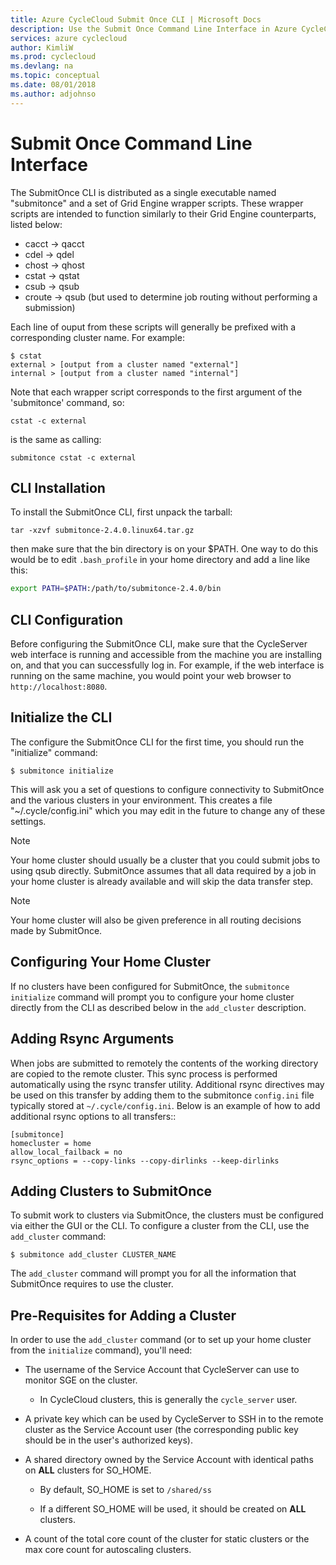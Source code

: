 ```yaml
---
title: Azure CycleCloud Submit Once CLI | Microsoft Docs
description: Use the Submit Once Command Line Interface in Azure CycleCloud.
services: azure cyclecloud
author: KimliW
ms.prod: cyclecloud
ms.devlang: na
ms.topic: conceptual
ms.date: 08/01/2018
ms.author: adjohnso
---
```


# Submit Once Command Line Interface

The SubmitOnce CLI is distributed as a single executable named "submitonce" and a set of Grid Engine
wrapper scripts. These wrapper scripts are intended to function similarly to their Grid Engine
counterparts, listed below:

  * cacct -> qacct
  * cdel -> qdel
  * chost -> qhost
  * cstat -> qstat
  * csub -> qsub
  * croute -> qsub (but used to determine job routing without performing a submission)

Each line of ouput from these scripts will generally be prefixed with a corresponding cluster name.
For example:

``` script
$ cstat
external > [output from a cluster named "external"]
internal > [output from a cluster named "internal"]
```

Note that each wrapper script corresponds to the first argument of the 'submitonce' command, so:

``` script
cstat -c external
```

is the same as calling:

``` script
submitonce cstat -c external
```

## CLI Installation

To install the SubmitOnce CLI, first unpack the tarball:

```azurecli-interactive
tar -xzvf submitonce-2.4.0.linux64.tar.gz
```

then make sure that the bin directory is on your $PATH. One way to do this would be to edit
`.bash_profile` in your home directory and add a line like this:

``` bash
export PATH=$PATH:/path/to/submitonce-2.4.0/bin
```

## CLI Configuration

Before configuring the SubmitOnce CLI, make sure that the CycleServer web interface is running and
accessible from the machine you are installing on, and that you can successfully log in. For
example, if the web interface is running on the same machine, you would point your web browser
to `http://localhost:8080`.

## Initialize the CLI

The configure the SubmitOnce CLI for the first time, you should run the "initialize" command:

```azurecli-interactive
$ submitonce initialize
```

This will ask you a set of questions to configure connectivity to SubmitOnce and the various
clusters in your environment. This creates a file "~/.cycle/config.ini" which you may edit in the
future to change any of these settings.

>[!Note]
>Your home cluster should usually be a cluster that you could submit jobs to using qsub
>directly. SubmitOnce assumes that all data required by a job in your home cluster is already
>available and will skip the data transfer step.

>[!Note]
>Your home cluster will also be given preference in all routing decisions made by SubmitOnce.

## Configuring Your Home Cluster

If no clusters have been configured for SubmitOnce, the `submitonce initialize` command will prompt
you to configure your home cluster directly from the CLI as described below in the `add_cluster`
description.

## Adding Rsync Arguments

When jobs are submitted to remotely the contents of the working directory are copied to
the remote cluster. This sync process is performed automatically using the rsync transfer utility. Additional rsync directives may be used on this transfer by adding them to the submitonce `config.ini`
file typically stored at `~/.cycle/config.ini`. Below is an example of how to add additional
rsync options to all transfers::

``` config-ini
[submitonce]
homecluster = home
allow_local_failback = no
rsync_options = --copy-links --copy-dirlinks --keep-dirlinks
```

## Adding Clusters to SubmitOnce

To submit work to clusters via SubmitOnce, the clusters must be configured via either the GUI or
the CLI. To configure a cluster from the CLI, use the `add_cluster` command:

```azurecli-interactive
$ submitonce add_cluster CLUSTER_NAME
```

The `add_cluster` command will prompt you for all the information that SubmitOnce requires to use
the cluster.

## Pre-Requisites for Adding a Cluster

In order to use the `add_cluster` command (or to set up your home cluster from the `initialize`
command), you'll need:

* The username of the Service Account that CycleServer can use to monitor SGE on the cluster.

    - In CycleCloud clusters, this is generally the `cycle_server` user.

* A private key which can be used by CycleServer to SSH in to the remote cluster as the
  Service Account user (the corresponding public key should be in the user's authorized keys).

* A shared directory owned by the Service Account with identical paths on **ALL** clusters for
  SO_HOME.

    - By default, SO_HOME is set to `/shared/ss`

    - If a different SO_HOME will be used, it should be created on **ALL** clusters.

* A count of the total core count of the cluster for static clusters or the max core count for
  autoscaling clusters.

